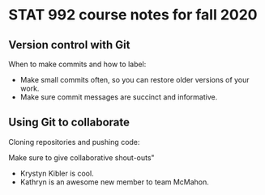 # STAT 992 course notes for fall 2020

## Version control with Git

When to make commits and how to label:
- Make small commits often, so you can restore older versions of your work. 
- Make sure commit messages are succinct and informative. 

## Using Git to collaborate

Cloning repositories and pushing code:

Make sure to give collaborative shout-outs"
- Krystyn Kibler is cool. 
- Kathryn is an awesome new member to team McMahon.
